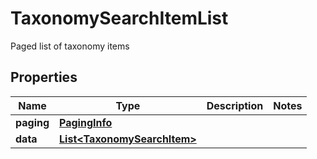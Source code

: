 

# TaxonomySearchItemList

Paged list of taxonomy items

## Properties

| Name | Type | Description | Notes |
|------------ | ------------- | ------------- | -------------|
|**paging** | [**PagingInfo**](PagingInfo.md) |  |  |
|**data** | [**List&lt;TaxonomySearchItem&gt;**](TaxonomySearchItem.md) |  |  |



